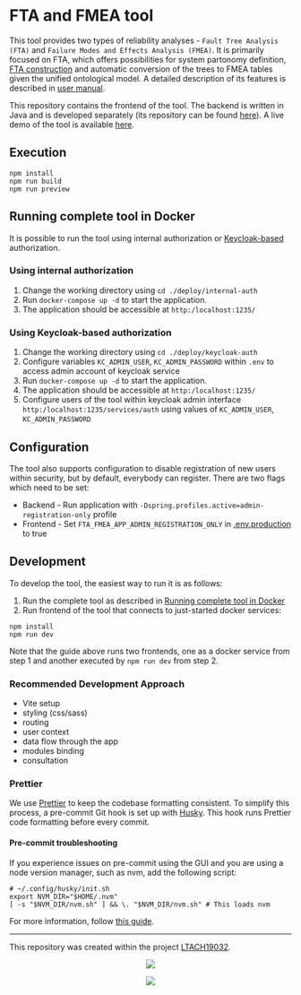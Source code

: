 # FTA and FMEA tool

This tool provides two types of reliability analyses - `Fault Tree Analysis (FTA)` and `Failure Modes and Effects
Analysis (FMEA)`.
It is primarily focused on FTA, which offers possibilities for system partonomy definition,
[FTA construction](./doc/fta-construction-algorithm.md) and automatic conversion of the trees to FMEA tables given the unified ontological model. A detailed description of its features is described in [user manual](./doc/user-manual.md).

This repository contains the frontend of the tool. The backend is written in Java and is developed separately (its repository can be found [here](https://github.com/kbss-cvut/fta-fmea)).
A live demo of the tool is available [here](https://kbss.felk.cvut.cz/fta-fmea-demo/).


## Execution

```shell script
npm install
npm run build
npm run preview
```

## Running complete tool in Docker

It is possible to run the tool using internal authorization or [Keycloak-based](https://www.keycloak.org/) authorization. 

### Using internal authorization

1. Change the working directory using `cd ./deploy/internal-auth`
2. Run `docker-compose up -d` to start the application.
3. The application should be accessible at `http:/localhost:1235/`

### Using Keycloak-based authorization

1. Change the working directory using `cd ./deploy/keycloak-auth`
2. Configure variables `KC_ADMIN_USER`, `KC_ADMIN_PASSWORD` within `.env` to access admin account of keycloak service
4. Run `docker-compose up -d` to start the application.
6. The application should be accessible at `http:/localhost:1235/`
7. Configure users of the tool within keycloak admin interface `http:/localhost:1235/services/auth` using values of `KC_ADMIN_USER`, `KC_ADMIN_PASSWORD`

## Configuration

The tool also supports configuration to disable registration of new users within security, but by default, everybody can register.
There are two flags which need to be set:

- Backend - Run application with `-Dspring.profiles.active=admin-registration-only` profile
- Frontend - Set `FTA_FMEA_APP_ADMIN_REGISTRATION_ONLY` in [.env.production](.env.production) to true

## Development

To develop the tool, the easiest way to run it is as follows:
1. Run the complete tool as described in [Running complete tool in Docker](#running-complete-tool-in-docker)
2. Run frontend of the tool that connects to just-started docker services:
```shell script
npm install
npm run dev
```

Note that the guide above runs two frontends, one as a docker service from step 1 and another executed by `npm run dev` from step 2.

### Recommended Development Approach

- Vite setup
- styling (css/sass)
- routing
- user context
- data flow through the app
- modules binding
- consultation

### Prettier

We use [Prettier](https://prettier.io/) to keep the codebase formatting consistent. To simplify this process, a pre-commit Git hook is set up with [Husky](https://github.com/typicode/husky).
This hook runs Prettier code formatting before every commit.

#### Pre-commit troubleshooting

If you experience issues on pre-commit using the GUI and you are using a node version manager, such as nvm, add the following script:

```
# ~/.config/husky/init.sh
export NVM_DIR="$HOME/.nvm"
[ -s "$NVM_DIR/nvm.sh" ] && \. "$NVM_DIR/nvm.sh" # This loads nvm
```

For more information, follow [this guide](https://typicode.github.io/husky/how-to.html#node-version-managers-and-guis).

---

This repository was created within the project [LTACH19032](https://starfos.tacr.cz/en/project/LTACH19032).

<p align="center">
    <img src="https://seeklogo.com/images/M/msmt-logo-84BD22A97D-seeklogo.com.png"/>
</p>

<p align="center">
    <img src="https://www.msmt.cz/uploads/Odbor%2033/inter-excellence-color.jpg"/>
</p>

